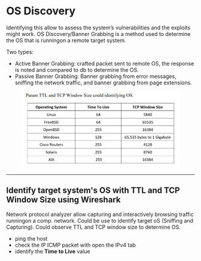 # OS Discovery

Identifying this allow to assess the system’s vulnerabilities and the exploits might work. OS Discovery/Banner Grabbing is a method used to determine the OS that is runningon a remote target system.

Two types:&#x20;

* Active Banner Grabbing: crafted packet sent to remote OS, the response is noted and compared to db to determine the OS.&#x20;
* Passive Banner Grabbing: Banner grabbing from error messages, sniffing the network traffic, and banner grabbing from page extensions.

<figure><img src="../../../../.gitbook/assets/image (3) (1).png" alt=""><figcaption></figcaption></figure>

***

## Identify target system's OS with TTL and TCP Window Size using Wireshark

Network protocol analyzer allow capturing and interactively browsing traffic runningon a comp. network. Could be use to identify target oS (Sniffing and Capturing). Could observe TTL and TCP window size to determine OS.

* ping the host
* check the IP ICMP packet with open the IPv4 tab
* identify the **Time to Live** value
